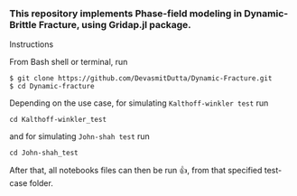 ### This repository implements Phase-field modeling in Dynamic-Brittle Fracture, using Gridap.jl package.

Instructions

From Bash shell or terminal, run
```shell
$ git clone https://github.com/DevasmitDutta/Dynamic-Fracture.git
$ cd Dynamic-fracture
```

Depending on the use case, for simulating `Kalthoff-winkler test` run
```shell
cd Kalthoff-winkler_test
```
and for simulating `John-shah test` run
```shell
cd John-shah_test
```
After that, all notebooks files can then be run 👍, from that specified test-case folder. 
